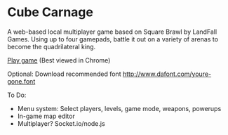 Cube Carnage
========

A web-based local multiplayer game based on Square Brawl by LandFall Games.
Using up to four gamepads, battle it out on a variety of arenas to become the quadrilateral king.

[Play game](https://raw.githack.com/jhodk/CubeCarnage/master/game.html)
(Best viewed in Chrome)

Optional: Download recommended font http://www.dafont.com/youre-gone.font

To Do:

- Menu system: Select players, levels, game mode, weapons, powerups
- In-game map editor
- Multiplayer? Socket.io/node.js

